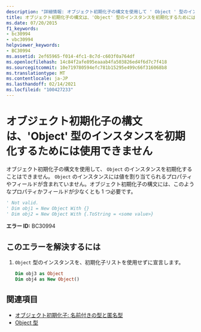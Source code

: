 ```yaml
---
description: "詳細情報: オブジェクト初期化子の構文を使用して ' Object ' 型のインスタンスを初期化することはできません"
title: オブジェクト初期化子の構文は、'Object' 型のインスタンスを初期化するためには使用できません
ms.date: 07/20/2015
f1_keywords:
- bc30994
- vbc30994
helpviewer_keywords:
- BC30994
ms.assetid: 2ef65965-f014-4fc1-8c7d-c603f0a764df
ms.openlocfilehash: 14c84f2afe895eaaab4fa503826ed4f6d7c7f418
ms.sourcegitcommit: 10e719780594efc781b15295e499c66f316068b8
ms.translationtype: MT
ms.contentlocale: ja-JP
ms.lasthandoff: 02/14/2021
ms.locfileid: "100427233"
---
```

# <a name="object-initializer-syntax-cannot-be-used-to-initialize-an-instance-of-type-object"></a>オブジェクト初期化子の構文は、'Object' 型のインスタンスを初期化するためには使用できません

オブジェクト初期化子の構文を使用して、 `Object` のインスタンスを初期化することはできません。 `Object` のインスタンスには値を割り当てられるプロパティやフィールドが含まれていません。オブジェクト初期化子の構文には、このようなプロパティかフィールドが少なくとも 1 つ必要です。  
  
```vb  
' Not valid.  
' Dim obj1 = New Object With {}  
' Dim obj2 = New Object With {.ToString = <some value>}  
```  
  
 **エラー ID:** BC30994  
  
## <a name="to-correct-this-error"></a>このエラーを解決するには  
  
1. `Object` 型のインスタンスを、初期化子リストを使用せずに宣言します。  
  
    ```vb  
    Dim obj3 as Object  
    Dim obj4 as New Object()  
    ```  
  
## <a name="see-also"></a>関連項目

- [オブジェクト初期化子: 名前付きの型と匿名型](../programming-guide/language-features/objects-and-classes/object-initializers-named-and-anonymous-types.md)
- [Object 型](../language-reference/data-types/object-data-type.md)
